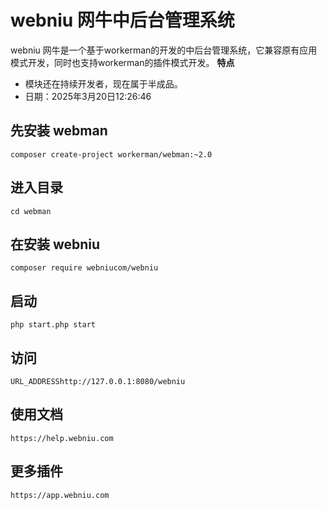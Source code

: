 # webniu 网牛中后台管理系统
webniu 网牛是一个基于workerman的开发的中后台管理系统，它兼容原有应用模式开发，同时也支持workerman的插件模式开发。
**特点** 
* 模块还在持续开发者，现在属于半成品。
* 日期：2025年3月20日12:26:46
## 先安装 webman
```
composer create-project workerman/webman:~2.0
```
## 进入目录
```
cd webman
```
## 在安装 webniu
```
composer require webniucom/webniu
```
## 启动
```
php start.php start
```
## 访问
```
URL_ADDRESShttp://127.0.0.1:8080/webniu
```
## 使用文档
```
https://help.webniu.com
```
## 更多插件
```
https://app.webniu.com
```

 

